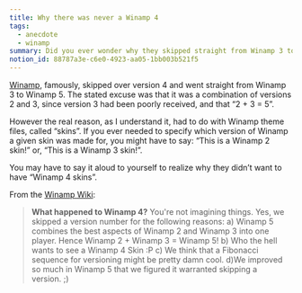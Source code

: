 ```yaml
---
title: Why there was never a Winamp 4
tags:
  - anecdote
  - winamp
summary: Did you ever wonder why they skipped straight from Winamp 3 to Winamp 5?
notion_id: 88787a3e-c6e0-4923-aa05-1bb003b521f5
---
```

[Winamp](https://en.wikipedia.org/wiki/Winamp), famously, skipped over version 4 and went straight from Winamp 3 to Winamp 5. The stated excuse was that it was a combination of versions 2 and 3, since version 3 had been poorly received, and that “2 + 3 = 5”.

However the real reason, as I understand it, had to do with Winamp theme files, called “skins”. If you ever needed to specify which version of Winamp a given skin was made for, you might have to say: “This is a Winamp 2 skin!” or, “This is a Winamp 3 skin!”.

You may have to say it aloud to yourself to realize why they didn’t want to have “Winamp 4 skins”.

From the [Winamp Wiki](https://web.archive.org/web/20131219003849/http://www.winamp.com/help/FAQ#General):

> **What happened to Winamp 4?** You're not imagining things. Yes, we skipped a version number for the following reasons: a) Winamp 5 combines the best aspects of Winamp 2 and Winamp 3 into one player. Hence Winamp 2 + Winamp 3 = Winamp 5! b) Who the hell wants to see a Winamp 4 Skin :P c) We think that a Fibonacci sequence for versioning might be pretty damn cool. d)We improved so much in Winamp 5 that we figured it warranted skipping a version. ;)
